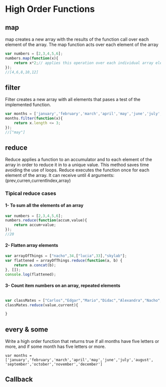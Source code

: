 # High Order Functions


## map

map creates a new array with the results of the function call over each element of the array.
The map function acts over each element of the array

```javascript
var numbers = [2,3,4,5,6];
numbers.map(function(x){
    return x*2;// applies this operation over each individual array element;
});
//[4,6,8,10,12]

```

## filter

Filter creates a new array with all elements that pases a test of the implemented function.

```javascript
var months = ['january','february','march','april','may','june','july','august', 'september','october','november','december'];
months.filter(function(x){
    return x.length <= 3;
});
//["may"]
```

## reduce
Reduce applies a function to an accumulator and to each element of the array in order to reduce it in to a unique value.
This method saves time avoiding the use of loops. 
Reduce executes the function once for each element of the array. It can receive until 4 arguments:(prev,curren,currentIndex,array)
### Tipical reduce cases
#### 1- To sum all the elements of an array

```javascript
var numbers = [2,3,4,5,6];
numbers.reduce(function(accum,value){
    return accum+value;
});
//20
```

#### 2- Flatten array elements

```javascript
var arrayOfThings = ["nacho",34,["lucia",33],"skylab"];
var flattened = arrayOfThings.reduce(function(a, b) {
    return a.concat(b);
}, []);
console.log(flattened);
```

#### 3- Count item numbers on an array, repeated elements

```javascript

var classMates = ["Carlos","Edgar","Mario","Didac","Alexandra","Nacho","Alejandro","Carlos","Carlos","Alejandro","Victor","Robert","Asier","Jaime","Jaime","Pablo","Alexandre"];
classMates.reduce(value,current){

}

```
## every & some

Write a high order function that returns true if all months have five letters or more, and if some month has five letters or more.

```
var months = ['january','february','march','april','may','june','july','august', 'september','october','november','december']
```

## Callback
